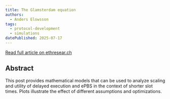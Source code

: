 ```yaml
---
title: The Glamsterdam equation
authors:
  - Anders Elowsson
tags:
  - protocol-development
  - simulations
datePublished: 2025-07-17
---
```


[Read full article on ethresear.ch](https://ethresear.ch/t/the-glamsterdam-equation/22760)

## Abstract
This post provides mathematical models that can be used to analyze scaling and utility of delayed execution and ePBS in the context of shorter slot times. Plots illustrate the effect of different assumptions and optimizations.